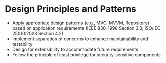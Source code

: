 # Design Principles and Patterns
- Apply appropriate design patterns (e.g., MVC, MVVM, Repository) based on application requirements (IEEE 830-1998 Section 3.3; ISO/IEC 25010:2023 Section 4.2)
- Implement separation of concerns to enhance maintainability and testability
- Design for extensibility to accommodate future requirements
- Follow the principle of least privilege for security-sensitive components